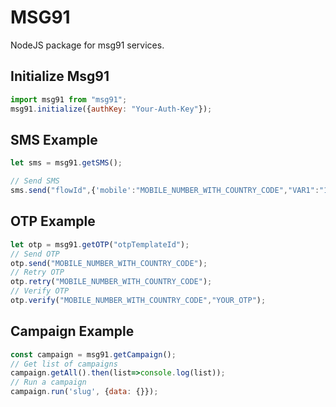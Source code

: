 # MSG91
NodeJS package for msg91 services.
## Initialize Msg91
```js
import msg91 from "msg91";
msg91.initialize({authKey: "Your-Auth-Key"});
```
## SMS Example
```js
let sms = msg91.getSMS();

// Send SMS
sms.send("flowId",{'mobile':"MOBILE_NUMBER_WITH_COUNTRY_CODE","VAR1":"123"});
```

## OTP Example
```js
let otp = msg91.getOTP("otpTemplateId");
// Send OTP
otp.send("MOBILE_NUMBER_WITH_COUNTRY_CODE");
// Retry OTP
otp.retry("MOBILE_NUMBER_WITH_COUNTRY_CODE");
// Verify OTP
otp.verify("MOBILE_NUMBER_WITH_COUNTRY_CODE","YOUR_OTP");
```


## Campaign Example
```js
const campaign = msg91.getCampaign();
// Get list of campaigns
campaign.getAll().then(list=>console.log(list));
// Run a campaign
campaign.run('slug', {data: {}});
```
